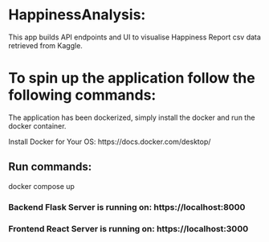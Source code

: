 <h1>HappinessAnalysis:</h1>
This app builds API endpoints and UI to visualise Happiness Report csv data retrieved from Kaggle.
<h1>To spin up the application follow the following commands:</h1>
<p>The application has been dockerized, simply install the docker and run the docker container.</p>
<p>Install Docker for Your OS: https://docs.docker.com/desktop/ </p>
<h2>Run commands:</h2>
<p>docker compose up</p>

<h3>Backend Flask Server is running on: https://localhost:8000</h3>
<h3>Frontend React Server is running on: https://localhost:3000</h3>
